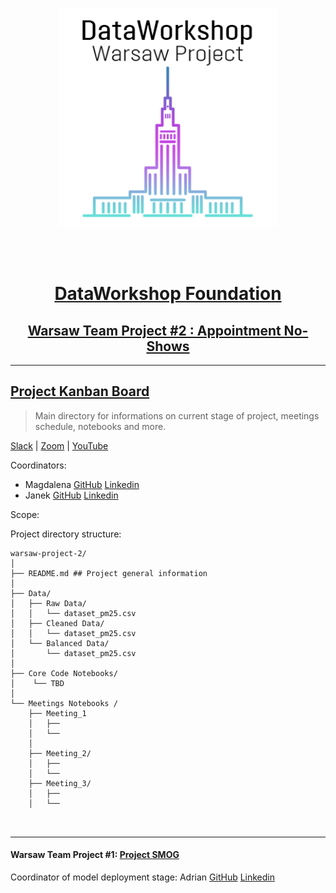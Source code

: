 
<p align="center">
  <a href="https://github.com/dataworkshop/dw-warsaw-project">
    <img src="https://raw.githubusercontent.com/JBalcony/DataWorkshop_SMOG/master/DW_warsaw_logo/dw_waw_logo.png" alt="Logo" width=350 height=350>
</p>

<br>
</br>

<h1 align="center">DataWorkshop Foundation</h1>
<h2 align="center">Warsaw Team Project #2 : Appointment No-Shows</h2>

---

## [Project Kanban Board](https://github.com/DataWorkshop-Foundation/warsaw-project-2/projects/1)
> Main directory for informations on current stage of project, meetings schedule, notebooks and more.

[Slack](https://app.slack.com/client/TCCTN4HU3/CG6KBDEAV)     |     [Zoom](https://us02web.zoom.us/j/82728720766)     |     [YouTube](https://www.youtube.com/playlist?list=PLa8KbhSQZVUhh1UuNxLiF0Rix71seNjQh) 


Coordinators:
- Magdalena [GitHub]() [Linkedin](https://www.linkedin.com/in/magdalena-cebula/)
- Janek [GitHub](https://github.com/JBalcony) [Linkedin](https://www.linkedin.com/in/jan-tarasiewicz-94761a18a/)

Scope:
  

Project directory structure:

```text
warsaw-project-2/
│  
├── README.md ## Project general information
│
├── Data/
│   ├── Raw Data/
│   │   └── dataset_pm25.csv
│   ├── Cleaned Data/
│   │   └── dataset_pm25.csv
│   └── Balanced Data/
│       └── dataset_pm25.csv 
│  
├── Core Code Notebooks/
│    └── TBD
│
└── Meetings Notebooks /
    ├── Meeting_1
    │   ├── 
    │   └── 
    │
    ├── Meeting_2/
    │   ├── 
    │   └── 
    ├── Meeting_3/
    │   ├── 
    │   └── 

   
```

---
#### Warsaw Team Project #1: [Project SMOG](https://github.com/dataworkshop/dw-warsaw-project)
Coordinator of model deployment stage: Adrian [GitHub](https://github.com/apolens) [Linkedin](https://www.linkedin.com/in/adrian-polens-317b8011a/)
